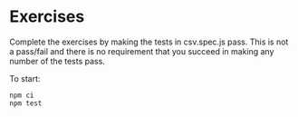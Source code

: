 # Exercises

Complete the exercises by making the tests in csv.spec.js pass.
This is not a pass/fail and there is no requirement that you succeed in making 
any number of the tests pass.


To start:

```
npm ci
npm test
```